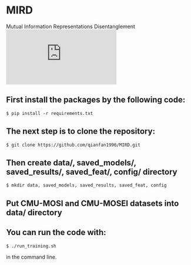 # MIRD
Mutual Information Representations Disentanglement
![](https://github.com/qianfan1996/MIRD/imgs/framework.pdf)
## First install the packages by the following code:
```
$ pip install -r requirements.txt
```
## The next step is to clone the repository:
```
$ git clone https://github.com/qianfan1996/MIRD.git
```
## Then create data/, saved_models/, saved_results/, saved_feat/, config/ directory
```
$ mkdir data, saved_models, saved_results, saved_feat, config
```
## Put CMU-MOSI and CMU-MOSEI datasets into data/ directory
## You can run the code with:
```
$ ./run_training.sh
```
in the command line.
